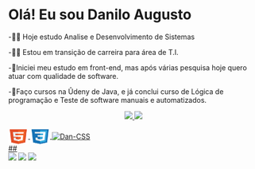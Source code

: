 # Olá! Eu sou Danilo Augusto

-👨‍🎓 Hoje estudo Analise e Desenvolvimento de Sistemas

-👨‍🏭 Estou em transição de carreira para área de T.I.

-📘Iniciei meu estudo em front-end, mas após várias pesquisa hoje quero atuar com qualidade de software.

-📘Faço cursos na Ûdeny de Java, e já conclui curso de Lógica de programação e Teste de software manuais e automatizados.


<div align="center">
  <a href="https://github.com/Damasceno-Danilo">
  <img height="180em" src="https://github-readme-stats.vercel.app/api?username=DanAugusto&show_icons=true&theme=dracula&include_all_commits=true&count_private=true"/>
  <img height="180em" src="https://github-readme-stats.vercel.app/api/top-langs/?username=DanAugusto&layout=compact&langs_count=7&theme=dracula"/>
</div>
  
  <div style="display: inline_block"><br>
 
  <img align="center" alt="Dan-HTML" height="30" width="40" src="https://raw.githubusercontent.com/devicons/devicon/master/icons/html5/html5-original.svg">
  <img align="center" alt="Dan-CSS" height="30" width="40" src="https://raw.githubusercontent.com/devicons/devicon/master/icons/css3/css3-original.svg">
  <img  align="center" alt="Dan-CSS" height="30" width="40" src="https://cdn.jsdelivr.net/gh/devicons/devicon/icons/java/java-original.svg" /> 
   
</div>
##
  <div> 
  <a href="https://www.instagram.com/dan_guto.dev/" target="_blank"><img src="https://img.shields.io/badge/-Instagram-%23E4405F?style=for-the-badge&logo=instagram&logoColor=white" target="_blank"></a>
  <a href = "mailto:danilo.augustodama@gmail.com"><img src="https://img.shields.io/badge/-Gmail-%23333?style=for-the-badge&logo=gmail&logoColor=white" target="_blank"></a>
  <a href="https://www.linkedin.com/in/danilo-augusto-damasceno-36b163125/" target="_blank"><img src="https://img.shields.io/badge/-LinkedIn-%230077B5?style=for-the-badge&logo=linkedin&logoColor=white" target="_blank"></a> 
 
 
</div>
